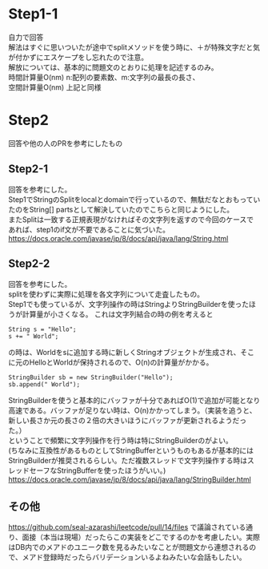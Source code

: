 # Step1-1
自力で回答  
解法はすぐに思いついたが途中でsplitメソッドを使う時に、＋が特殊文字だと気が付かずにエスケープをし忘れたので注意。  
解放については、基本的に問題文のとおりに処理を記述するのみ。  
時間計算量O(nm) n:配列の要素数、m:文字列の最長の長さ、  
空間計算量O(nm) 上記と同様

# Step2  
回答や他の人のPRを参考にしたもの

## Step2-1
回答を参考にした。  
Step1でStringのSplitをlocalとdomainで行っているので、無駄だなとおもっていたのをString[] partsとして解決していたのでこちらと同じようにした。  
またSplitは一致する正規表現がなければその文字列を返すので今回のケースであれば、step1のif文が不要であることに気づいた。  
https://docs.oracle.com/javase/jp/8/docs/api/java/lang/String.html

## Step2-2
回答を参考にした。   
splitを使わずに実際に処理を各文字列について走査したもの。  
Step1でも使っているが、文字列操作の時はStringよりStringBuilderを使ったほうが計算量が小さくなる。
これは文字列結合の時の例を考えると
```
String s = "Hello";
s += " World";
```
の時は、Worldをsに追加する時に新しくStringオブジェクトが生成され、そこに元のHelloとWorldが保持されるので、O(n)の計算量がかかる。
```
StringBuilder sb = new StringBuilder("Hello");
sb.append(" World");
```
StringBuilderを使うと基本的にバッファが十分であればO(1)で追加が可能となり高速である。バッファが足りない時は、O(n)かかってしまう。（実装を追うと、新しい長さか元の長さの２倍の大きいほうにバッファが更新されるようだった。）  
ということで頻繁に文字列操作を行う時は特にStringBuilderのがよい。  
(ちなみに互換性があるものとしてStringBufferというものもあるが基本的にはStringBuilderが推奨されるらしい。ただ複数スレッドで文字列操作する時はスレッドセーフなStringBufferを使ったほうがいい。)  
https://docs.oracle.com/javase/jp/8/docs/api/java/lang/StringBuilder.html

## その他
https://github.com/seal-azarashi/leetcode/pull/14/files
で議論されている通り、面接（本当は現場）だったらこの実装をどこでするのかを考慮したい。実際はDB内でのメアドのユニーク数を見るみたいなことが問題文から連想されるので、メアド登録時だったらバリデーションいるよねみたいな会話もしたい。
